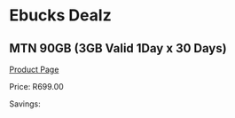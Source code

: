 
# Ebucks Dealz
## MTN 90GB (3GB Valid 1Day x 30 Days)
[Product Page](https://www.ebucks.com/web/shop/productSelected.do?prodId=1194742109&catId=300)

Price: R699.00

Savings: 


	